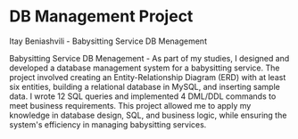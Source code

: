 # DB Management Project
Itay Beniashvili - Babysitting Service DB Menagement

Babysitting Service DB Menagement - As part of my studies, I designed and developed a database management system for a babysitting service.
The project involved creating an Entity-Relationship Diagram (ERD) with at least six entities, building a relational database in MySQL, and inserting sample data.
I wrote 12 SQL queries and implemented 4 DML/DDL commands to meet business requirements.
This project allowed me to apply my knowledge in database design, SQL, and business logic, while ensuring the system's efficiency in managing babysitting services.
